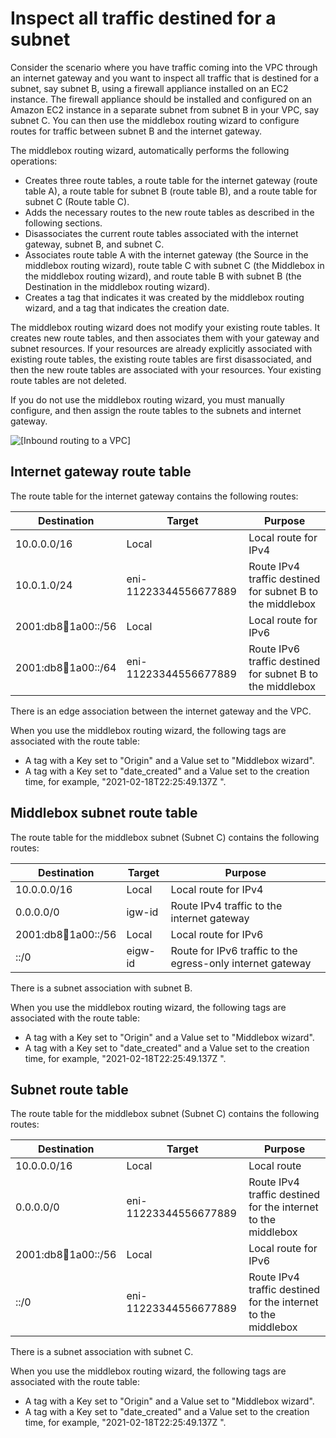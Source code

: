 # Inspect all traffic destined for a subnet<a name="internet-gateway-subnet"></a>

Consider the scenario where you have traffic coming into the VPC through an internet gateway and you want to inspect all traffic that is destined for a subnet, say subnet B, using a firewall appliance installed on an EC2 instance\. The firewall appliance should be installed and configured on an Amazon EC2 instance in a separate subnet from subnet B in your VPC, say subnet C\. You can then use the middlebox routing wizard to configure routes for traffic between subnet B and the internet gateway\.

 The middlebox routing wizard, automatically performs the following operations:
+ Creates three route tables, a route table for the internet gateway \(route table A\), a route table for subnet B \(route table B\), and a route table for subnet C \(Route table C\)\.
+ Adds the necessary routes to the new route tables as described in the following sections\.
+ Disassociates the current route tables associated with the internet gateway, subnet B, and subnet C\.
+ Associates route table A with the internet gateway \(the Source in the middlebox routing wizard\), route table C with subnet C \(the Middlebox in the middlebox routing wizard\), and route table B with subnet B \(the Destination in the middlebox routing wizard\)\.
+ Creates a tag that indicates it was created by the middlebox routing wizard, and a tag that indicates the creation date\.

The middlebox routing wizard does not modify your existing route tables\. It creates new route tables, and then associates them with your gateway and subnet resources\. If your resources are already explicitly associated with existing route tables, the existing route tables are first disassociated, and then the new route tables are associated with your resources\. Your existing route tables are not deleted\.

If you do not use the middlebox routing wizard, you must manually configure, and then assign the route tables to the subnets and internet gateway\.

![\[Inbound routing to a VPC\]](http://docs.aws.amazon.com/vpc/latest/userguide/images/ingress-routing-firewall-ipv6.png)

## Internet gateway route table<a name="internet-gateway-igw-route-table"></a>

The route table for the internet gateway contains the following routes:


| Destination | Target | Purpose | 
| --- | --- | --- | 
| 10\.0\.0\.0/16 | Local | Local route for IPv4 | 
| 10\.0\.1\.0/24 | eni\-11223344556677889 | Route IPv4 traffic destined for subnet B to the middlebox | 
| 2001:db8:1234:1a00::/56 | Local | Local route for IPv6 | 
| 2001:db8:1234:1a00::/64 | eni\-11223344556677889 | Route IPv6 traffic destined for subnet B to the middlebox | 

There is an edge association between the internet gateway and the VPC\. 

When you use the middlebox routing wizard, the following tags are associated with the route table:
+ A tag with a Key set to "Origin" and a Value set to "Middlebox wizard"\.
+ A tag with a Key set to "date\_created" and a Value set to the creation time, for example, "2021\-02\-18T22:25:49\.137Z "\.

## Middlebox subnet route table<a name="internet-gateway-middlebox-subnet-route-table"></a>

The route table for the middlebox subnet \(Subnet C\) contains the following routes:


| Destination | Target | Purpose | 
| --- | --- | --- | 
| 10\.0\.0\.0/16 | Local | Local route for IPv4 | 
| 0\.0\.0\.0/0 | igw\-id | Route IPv4 traffic to the internet gateway | 
| 2001:db8:1234:1a00::/56 | Local | Local route for IPv6 | 
| ::/0 | eigw\-id | Route for IPv6 traffic to the egress\-only internet gateway | 

There is a subnet association with subnet B\. 

When you use the middlebox routing wizard, the following tags are associated with the route table:
+ A tag with a Key set to "Origin" and a Value set to "Middlebox wizard"\.
+ A tag with a Key set to "date\_created" and a Value set to the creation time, for example, "2021\-02\-18T22:25:49\.137Z "\.

## Subnet route table<a name="internet-gateway-subnet-route-table"></a>

The route table for the middlebox subnet \(Subnet C\) contains the following routes:


| Destination | Target | Purpose | 
| --- | --- | --- | 
| 10\.0\.0\.0/16 | Local | Local route  | 
| 0\.0\.0\.0/0 | eni\-11223344556677889 | Route IPv4 traffic destined for the internet to the middlebox | 
| 2001:db8:1234:1a00::/56 | Local | Local route for IPv6 | 
| ::/0 | eni\-11223344556677889 | Route IPv4 traffic destined for the internet to the middlebox | 

There is a subnet association with subnet C\. 

When you use the middlebox routing wizard, the following tags are associated with the route table:
+ A tag with a Key set to "Origin" and a Value set to "Middlebox wizard"\.
+ A tag with a Key set to "date\_created" and a Value set to the creation time, for example, "2021\-02\-18T22:25:49\.137Z "\.